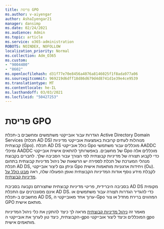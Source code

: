 ```yaml
---
title: פריסת GPO
ms.author: v-aiyengar
author: AshaIyengar21
manager: dansimp
ms.date: 02/24/2021
ms.audience: Admin
ms.topic: article
ms.service: o365-administration
ROBOTS: NOINDEX, NOFOLLOW
localization_priority: Normal
ms.collection: Adm_O365
ms.custom:
- "9004400"
- "8602"
ms.openlocfilehash: d31f77e70e8456a4076a8146025f1f8ada977a06
ms.sourcegitcommit: 969219d6dff18d86d679d4d8741d1e39e4ce9539
ms.translationtype: MT
ms.contentlocale: he-IL
ms.lasthandoff: 03/03/2021
ms.locfileid: "50427253"
---
```

# <a name="gpo-deployment"></a>פריסת GPO

הגדרות עבור אובייקטי משתמשים ומחשבים ב-תכלת Active Directory Domain Services (תכלת AD DS) מנוהלות לעתים קרובות באמצעות אובייקטי מדיניות קבוצתית (Gpo). תכלת AD DS כולל אובייקטי Gpo מוכללים עבור משתמשי AADDC ומיכלי AADDC של מחשבים. באפשרותך להתאים אישית אובייקטי Gpo מוכללים אלה כדי לקבוע תצורה של מדיניות קבוצתית לפי הצורך עבור הסביבה שלך. לחברים בקבוצת מנהלי המערכת של תכלת לספירה יש הרשאות של ניהול מדיניות קבוצתית בתחום תכלת AD DS, וניתן גם ליצור אובייקטי Gpo ויחידות ארגוניות מותאמות אישית (Ou). לקבלת מידע נוסף אודות המדיניות הקבוצתית ואופן הפעולה שלה, ראה [מבט כולל על מדיניות קבוצתית](https://docs.microsoft.com/previous-versions/windows/it-pro/windows-server-2012-R2-and-2012/hh831791(v=ws.11)).

בסביבה היברידית, פריטי מדיניות קבוצתית שתצורתם נקבעה בסביבת AD DS מקומית אינם מסונכרנים עם התכלת AD DS. כדי להגדיר הגדרות תצורה עבור משתמשים או מחשבים ב-תכלת AD DS, ערוך אחד מאובייקטי ה-Gpo המהווים ברירת מחדל או צור GPO מותאם אישית.

מאמר זה [ניהול מדיניות קבוצתית](https://docs.microsoft.com/azure/active-directory-domain-services/manage-group-policy) מראה לך כיצד להתקין את כלי ניהול המדיניות הקבוצתית, כיצד טון לערוך את אובייקטי ה-gpo המוכללים וכיצד ליצור אובייקטי gpo מותאמים אישית.
